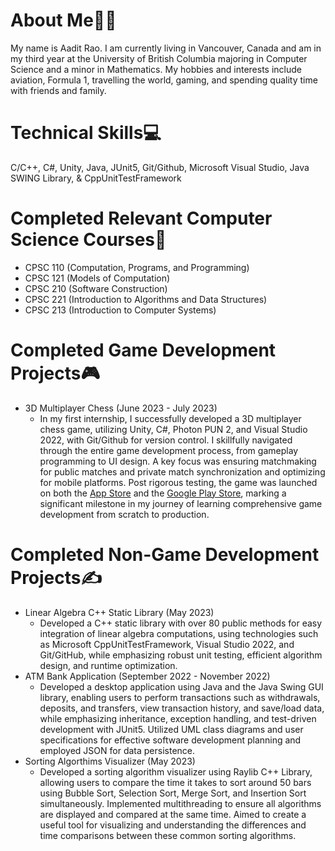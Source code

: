 # About Me👨‍💻

My name is Aadit Rao. I am currently living in Vancouver, Canada and am in my third year at the University of British Columbia majoring in Computer Science and a minor in Mathematics. My hobbies and interests include aviation, Formula 1, travelling the world, gaming, and spending quality time with friends and family. 

# Technical Skills💻

C/C++, C#, Unity, Java, JUnit5, Git/Github, Microsoft Visual Studio, Java SWING Library, & CppUnitTestFramework<br>

# Completed Relevant Computer Science Courses📝

- CPSC 110 (Computation, Programs, and Programming)
- CPSC 121 (Models of Computation)
- CPSC 210 (Software Construction)
- CPSC 221 (Introduction to Algorithms and Data Structures)
- CPSC 213 (Introduction to Computer Systems)

# Completed Game Development Projects🎮

- 3D Multiplayer Chess (June 2023 - July 2023)
  - In my first internship, I successfully developed a 3D multiplayer chess game, utilizing Unity, C#, Photon PUN 2, and Visual Studio 2022, with Git/Github for version control. I skillfully navigated through the entire game development process, from gameplay programming to UI design. A key focus was ensuring matchmaking for public matches and private match synchronization and optimizing for mobile platforms. Post rigorous testing, the game was launched on both the [App Store](https://apps.apple.com/ae/app/super-chess-3d/id6452748872) and the [Google Play Store](https://play.google.com/store/apps/details?id=com.giro.superchess), marking a significant milestone in my journey of learning comprehensive game development from scratch to production.

# Completed Non-Game Development Projects✍️

- Linear Algebra C++ Static Library (May 2023)
  - Developed a C++ static library with over 80 public methods for easy integration of linear algebra computations, using technologies such as Microsoft CppUnitTestFramework, Visual Studio 2022, and Git/GitHub, while emphasizing robust unit testing, efficient algorithm design, and runtime optimization.
- ATM Bank Application (September 2022 - November 2022)
  - Developed a desktop application using Java and the Java Swing GUI library, enabling users to perform transactions such as withdrawals, deposits, and transfers, view transaction history, and save/load data, while emphasizing inheritance, exception handling, and test-driven development with JUnit5. Utilized UML class diagrams and user specifications for effective software development planning and employed JSON for data persistence.
- Sorting Algorthims Visualizer (May 2023)
  - Developed a sorting algorithm visualizer using Raylib C++ Library, allowing users to compare the time it takes to sort around 50 bars using Bubble Sort, Selection Sort, Merge Sort, and Insertion Sort simultaneously. Implemented multithreading to ensure all algorithms are displayed and compared at the same time. Aimed to create a useful tool for visualizing and understanding the differences and time comparisons between these common sorting algorithms.
<!--
**Aadit1004/Aadit1004** is a ✨ _special_ ✨ repository because its `README.md` (this file) appears on your GitHub profile.

Here are some ideas to get you started:

- 🔭 I’m currently working on ...
- 🌱 I’m currently learning ...
- 👯 I’m looking to collaborate on ...
- 🤔 I’m looking for help with ...
- 💬 Ask me about ...
- 📫 How to reach me: ...
- 😄 Pronouns: ...
- ⚡ Fun fact: ...
-->
